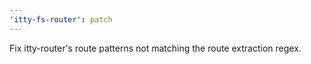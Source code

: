 ```yaml
---
'itty-fs-router': patch
---
```


Fix itty-router's route patterns not matching the route extraction regex.
